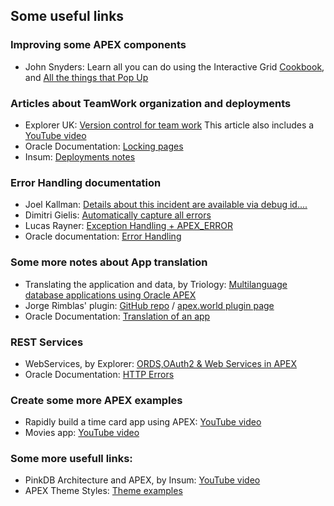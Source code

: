 ## Some useful links
### Improving some APEX components
- John Snyders: Learn all you can do using the Interactive Grid [Cookbook](https://hardlikesoftware.com/weblog/2019/11/04/apex-ig-cookbook-update-for-19-2/), and [All the things that Pop Up](https://hardlikesoftware.com/weblog/2019/12/23/all-the-things-that-pop-up/)

### Articles about TeamWork organization and deployments
- Explorer UK: [Version control for team work](https://explorer.co.uk/apex-version-control-team-working/) This article also includes a [YouTube video](https://youtu.be/vVLi1HFzuiI) 
- Oracle Documentation: [Locking pages](https://docs.oracle.com/html/E39147_04/bldapp005.htm)
- Insum: [Deployments notes](https://insum.ca/oracle-apex-deployments-youre-doing-it-wrong)

### Error Handling documentation
- Joel Kallman: [Details about this incident are available via debug id....](https://joelkallman.blogspot.com/2017/01/details-about-this-incident-are.html)
- Dimitri Gielis: [Automatically capture all errors](http://dgielis.blogspot.com/2018/06/automatically-capture-all-errors-and.html)
- Lucas Rayner: [Exception Handling + APEX_ERROR](https://www.lrayner.com/post/exception-handling-apex_error-oracle-apex-19-1)
- Oracle documentation: [Error Handling](https://docs.oracle.com/database/apex-5.1/AEAPI/Example-of-an-Error-Handling-Function.htm#AEAPI2216)

### Some more notes about App translation
- Translating the application and data, by Triology: [Multilanguage database applications using Oracle APEX](https://www.oreilly.com/library/view/oracle-apex-cookbook/9781782179672/ch06.html)
- Jorge Rimblas' plugin: [GitHub repo](https://github.com/rimblas/jtlitem) / [apex.world plugin page](https://apex.world/ords/f?p=100:710:774778306472::::P710_PLG_ID:JMR.MLS.JTLITEM)
- Oracle Documentation: [Translation of an app](https://docs.oracle.com/database/121/HTMDB/global_process.htm#HTMDB14003)

### REST Services
- WebServices, by Explorer: [ORDS,OAuth2 & Web Services in APEX](https://explorer.co.uk/web-services-part-1/)
- Oracle Documentation: [HTTP Errors](https://docs.oracle.com/en/cloud/iaas/messaging-cloud/csmes/rest-api-http-status-codes-and-error-messages-reference.html#GUID-F3506024-AF35-4020-98B7-AAEC6C2AC73F)

### Create some more APEX examples
- Rapidly build a time card app using APEX: [YouTube video](https://youtu.be/gvRzsfG2OWc)
- Movies app: [YouTube video](https://youtu.be/VlYa5xkF_kE)

### Some more usefull links:
- PinkDB Architecture and APEX, by Insum: [YouTube video](https://youtu.be/v2keRdIODnk)
- APEX Theme Styles: [Theme examples](https://apex-theme-styles.com/ords/f?p=800:1::::::)